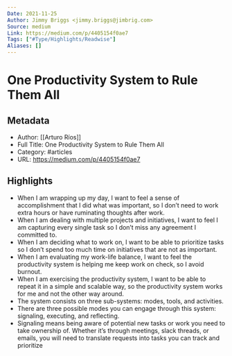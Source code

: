 ```yaml
---
Date: 2021-11-25
Author: Jimmy Briggs <jimmy.briggs@jimbrig.com>
Source: medium
Link: https://medium.com/p/4405154f0ae7
Tags: ["#Type/Highlights/Readwise"]
Aliases: []
---
```

# One Productivity System to Rule Them All

## Metadata
- Author: [[Arturo Ríos]]
- Full Title: One Productivity System to Rule Them All
- Category: #articles
- URL: https://medium.com/p/4405154f0ae7

## Highlights
- When I am wrapping up my day, I want to feel a sense of accomplishment that I did what was important, so I don’t need to work extra hours or have ruminating thoughts after work.
- When I am dealing with multiple projects and initiatives, I want to feel I am capturing every single task so I don’t miss any agreement I committed to.
- When I am deciding what to work on, I want to be able to prioritize tasks so I don’t spend too much time on initiatives that are not as important.
- When I am evaluating my work-life balance, I want to feel the productivity system is helping me keep work on check, so I avoid burnout.
- When I am exercising the productivity system, I want to be able to repeat it in a simple and scalable way, so the productivity system works for me and not the other way around.
- The system consists on three sub-systems: modes, tools, and activities.
- There are three possible modes you can engage through this system: signaling, executing, and reflecting.
- Signaling means being aware of potential new tasks or work you need to take ownership of. Whether it’s through meetings, slack threads, or emails, you will need to translate requests into tasks you can track and prioritize
